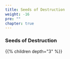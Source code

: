 ```yaml
---
title: Seeds of Destruction
weight: -16
pre: ""
chapter: true
---
```


### Seeds of Destruction

{{% children depth="3" %}}
